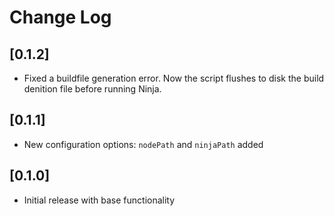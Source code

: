 # Change Log

## [0.1.2]
* Fixed a buildfile generation error. Now the script flushes to disk the build denition file before running Ninja.

## [0.1.1]
* New configuration options: `nodePath` and `ninjaPath` added

## [0.1.0]
* Initial release with base functionality
